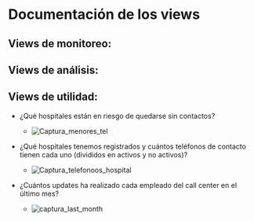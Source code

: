 # Documentación de los views





## Views de monitoreo: 


## Views de análisis: 




## Views de utilidad:
- ¿Qué hospitales están en riesgo de quedarse sin contactos?
  - ![Captura_menores_tel](https://user-images.githubusercontent.com/70484786/119583629-9eaad900-bd8c-11eb-8034-d53fcd178970.PNG)

- ¿Qué hospitales tenemos registrados y cuántos teléfonos de contacto tienen cada uno (divididos en activos y no activos)?
  - ![Captura_telefonoos_hospital](https://user-images.githubusercontent.com/70484786/119583688-bf732e80-bd8c-11eb-8eba-46aa8472ef7e.PNG)

- ¿Cuántos updates ha realizado cada empleado del call center en el último mes?
  - ![captura_last_month](https://user-images.githubusercontent.com/70484786/119583709-c8fc9680-bd8c-11eb-9c43-4a66f45246a9.PNG)

